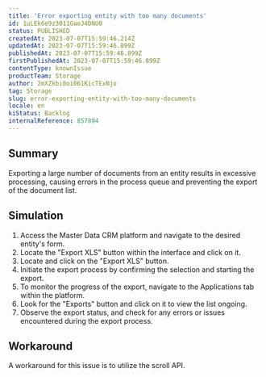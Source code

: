 ```yaml
---
title: 'Error exporting entity with too many documents'
id: 1uLEk6e9z3011GaoJ4DNU0
status: PUBLISHED
createdAt: 2023-07-07T15:59:46.214Z
updatedAt: 2023-07-07T15:59:46.899Z
publishedAt: 2023-07-07T15:59:46.899Z
firstPublishedAt: 2023-07-07T15:59:46.899Z
contentType: knownIssue
productTeam: Storage
author: 2mXZkbi0oi061KicTExNjo
tag: Storage
slug: error-exporting-entity-with-too-many-documents
locale: en
kiStatus: Backlog
internalReference: 857894
---
```


## Summary


Exporting a large number of documents from an entity results in excessive processing, causing errors in the process queue and preventing the export of the document list.


##

## Simulation



1. Access the Master Data CRM platform and navigate to the desired entity's form.
2. Locate the "Export XLS" button within the interface and click on it.
3. Locate and click on the "Export XLS" button.
4. Initiate the export process by confirming the selection and starting the export.
5. To monitor the progress of the export, navigate to the Applications tab within the platform.
6. Look for the "Exports" button and click on it to view the list ongoing.
7. Observe the export status, and check for any errors or issues encountered during the export process.



##

## Workaround


A workaround for this issue is to utilize the scroll API.

